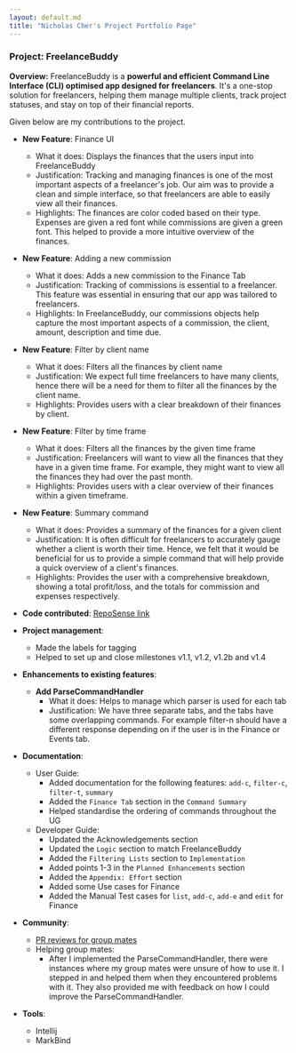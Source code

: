 ```yaml
---
layout: default.md
title: "Nicholas Cher's Project Portfolio Page"
---
```


### Project: FreelanceBuddy

**Overview:** FreelanceBuddy is a **powerful and efficient Command Line Interface (CLI) 
optimised app designed for freelancers**.
It's a one-stop solution for freelancers, helping them manage multiple clients, track project statuses, 
and stay on top of their financial reports. 

Given below are my contributions to the project.

* **New Feature**: Finance UI
  * What it does: Displays the finances that the users input into FreelanceBuddy
  * Justification: Tracking and managing finances is one of the most important aspects of a freelancer's job. 
  Our aim was to provide a clean and simple interface, so that freelancers are able to easily view all their finances.
  * Highlights: The finances are color coded based on their type. Expenses are given a red font while commissions 
  are given a green font. This helped to provide a more intuitive overview of the finances.

* **New Feature**: Adding a new commission
    * What it does: Adds a new commission to the Finance Tab
    * Justification: Tracking of commissions is essential to a freelancer. This feature was essential in ensuring that
    our app was tailored to freelancers.
    * Highlights: In FreelanceBuddy, our commissions objects help capture the most important aspects of a commission, the
        client, amount, description and time due. 

* **New Feature**: Filter by client name
  * What it does: Filters all the finances by client name
  * Justification: We expect full time freelancers to have many clients, hence there will be a need for them to 
  filter all the finances by the client name.
  * Highlights: Provides users with a clear breakdown of their finances by client.

* **New Feature**: Filter by time frame
  * What it does: Filters all the finances by the given time frame
  * Justification: Freelancers will want to view all the finances that they have in a given time frame. For example,
  they might want to view all the finances they had over the past month. 
  * Highlights: Provides users with a clear overview of their finances within a given timeframe.

* **New Feature**: Summary command
  * What it does: Provides a summary of the finances for a given client
  * Justification: It is often difficult for freelancers to accurately gauge whether a client is worth their time.
  Hence, we felt that it would be beneficial for us to provide a simple command that will help provide a quick overview
  of a client's finances.
  * Highlights: Provides the user with a comprehensive breakdown, showing a total profit/loss, and the totals for 
  commission and expenses respectively. 

    
* **Code contributed**: [RepoSense link](https://nus-cs2103-ay2324s1.github.io/tp-dashboard/?search=nicholascher&sort=groupTitle&sortWithin=title&timeframe=commit&mergegroup=&groupSelect=groupByRepos&breakdown=true&checkedFileTypes=docs~functional-code~test-code&since=2023-09-22)

* **Project management**:
    * Made the labels for tagging
    * Helped to set up and close milestones v1.1, v1.2, v1.2b and v1.4

* **Enhancements to existing features**:
  * **Add ParseCommandHandler**
    * What it does: Helps to manage which parser is used for each tab
    * Justification: We have three separate tabs, and the tabs have some overlapping commands. For example filter-n
      should have a different response depending on if the user is in the Finance or Events tab.

* **Documentation**:
    * User Guide:
        * Added documentation for the following features: `add-c`, `filter-c`, `filter-t`, `summary`
        * Added the `Finance Tab` section in the `Command Summary`
        * Helped standardise the ordering of commands throughout the UG
    * Developer Guide:
        * Updated the Acknowledgements section
        * Updated the `Logic` section to match FreelanceBuddy
        * Added the `Filtering Lists` section to `Implementation`
        * Added points 1-3 in the `Planned Enhancements` section
        * Added the `Appendix: Effort` section
        * Added some Use cases for Finance
        * Added the Manual Test cases for `list`, `add-c`, `add-e` and `edit` for Finance

* **Community**:
    * [PR reviews for group mates](https://github.com/AY2324S1-CS2103T-W09-2/tp/pulls?q=is%3Apr+is%3Aclosed+reviewed-by%3Anicholascher)
    * Helping group mates:
      * After I implemented the ParseCommandHandler, there were instances where my group mates were unsure of how to use it. 
      I stepped in and helped them when they encountered problems with it. They also provided me with feedback on how I
      could improve the ParseCommandHandler.

* **Tools**:
    * Intellij
    * MarkBind

